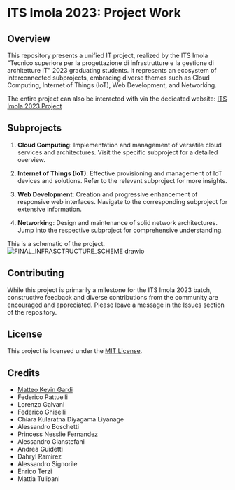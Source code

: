 # ITS Imola 2023: Project Work

## Overview

This repository presents a unified IT project, realized by the ITS Imola "Tecnico superiore per la progettazione di infrastrutture e la gestione di architetture IT" 2023 graduating students. It represents an ecosystem of interconnected subprojects, embracing diverse themes such as Cloud Computing, Internet of Things (IoT), Web Development, and Networking.

The entire project can also be interacted with via the dedicated website: [ITS Imola 2023 Project](https://pw2023.itsimola.it/)

## Subprojects

1. **Cloud Computing**: Implementation and management of versatile cloud services and architectures. Visit the specific subproject for a detailed overview.

2. **Internet of Things (IoT)**: Effective provisioning and management of IoT devices and solutions. Refer to the relevant subproject for more insights.

3. **Web Development**: Creation and progressive enhancement of responsive web interfaces. Navigate to the corresponding subproject for extensive information.
   
4. **Networking**: Design and maintenance of solid network architectures. Jump into the respective subproject for comprehensive understanding.

This is a schematic of the project.
![FINAL_INFRASCTRUCTURE_SCHEME drawio](https://github.com/ITS-Imola-21/Project_Work/assets/122644330/b5d913de-4d6c-4479-8c15-f7aeeb6c5bb4)



## Contributing

While this project is primarily a milestone for the ITS Imola 2023 batch, constructive feedback and diverse contributions from the community are encouraged and appreciated. Please leave a message in the Issues section of the repository.

## License

This project is licensed under the [MIT License](/LICENSE).


## Credits

- [Matteo Kevin Gardi](https://github.com/MaKeG0)
- Federico Pattuelli
- Lorenzo Galvani
- Federico Ghiselli
- Chiara Kularatna Diyagama Liyanage
- Alessandro Boschetti
- Princess Nesslie Fernandez
- Alessandro Gianstefani
- Andrea Guidetti
- Dahryl Ramirez
- Alessandro Signorile
- Enrico Terzi
- Mattia Tulipani
